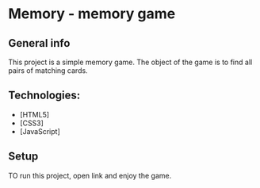 # Memory - memory game

## General info

This project is a simple memory game. The object of the game is to find all pairs of matching cards.

## Technologies:

-   [HTML5]
-   [CSS3]
-   [JavaScript]

## Setup

TO run this project, open link and enjoy the game.
